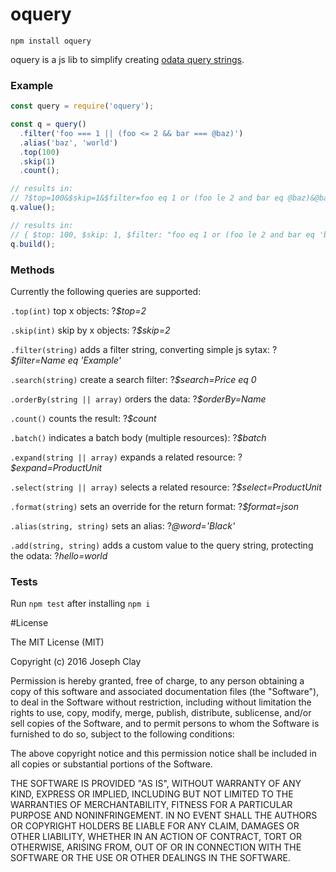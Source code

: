 # oquery

`npm install oquery`

oquery is a js lib to simplify creating [odata query strings][1].

[1]: http://docs.oasis-open.org/odata/odata/v4.0/odata-v4.0-part2-url-conventions.html

### Example

```js
const query = require('oquery');

const q = query()
  .filter('foo === 1 || (foo <= 2 && bar === @baz)')
  .alias('baz', 'world')
  .top(100)
  .skip(1)
  .count();

// results in:
// ?$top=100&$skip=1&$filter=foo eq 1 or (foo le 2 and bar eq @baz)&@baz='world'&$count
q.value();

// results in:
// { $top: 100, $skip: 1, $filter: "foo eq 1 or (foo le 2 and bar eq 'baz')", @baz: "world", $count: true }
q.build();
```

### Methods

Currently the following queries are supported:

`.top(int)`
top x objects: ?*$top=2*

`.skip(int)`
skip by x objects: ?*$skip=2*

`.filter(string)`
adds a filter string, converting simple js sytax: ?*$filter=Name eq 'Example'*

`.search(string)`
create a search filter: ?*$search=Price eq 0*

`.orderBy(string || array)`
orders the data: ?*$orderBy=Name*

`.count()`
counts the result: ?*$count*

`.batch()`
indicates a batch body (multiple resources): ?*$batch*

`.expand(string || array)`
expands a related resource: ?*$expand=ProductUnit*

`.select(string || array)`
selects a related resource: ?*$select=ProductUnit*

`.format(string)`
sets an override for the return format: ?*$format=json*

`.alias(string, string)`
sets an alias: ?*@word='Black'*

`.add(string, string)`
adds a custom value to the query string, protecting the odata: ?*hello=world*

### Tests

Run `npm test` after installing `npm i`

#License

The MIT License (MIT)

Copyright (c) 2016 Joseph Clay

Permission is hereby granted, free of charge, to any person obtaining a copy
of this software and associated documentation files (the "Software"), to deal
in the Software without restriction, including without limitation the rights
to use, copy, modify, merge, publish, distribute, sublicense, and/or sell
copies of the Software, and to permit persons to whom the Software is
furnished to do so, subject to the following conditions:

The above copyright notice and this permission notice shall be included in
all copies or substantial portions of the Software.

THE SOFTWARE IS PROVIDED "AS IS", WITHOUT WARRANTY OF ANY KIND, EXPRESS OR
IMPLIED, INCLUDING BUT NOT LIMITED TO THE WARRANTIES OF MERCHANTABILITY,
FITNESS FOR A PARTICULAR PURPOSE AND NONINFRINGEMENT.  IN NO EVENT SHALL THE
AUTHORS OR COPYRIGHT HOLDERS BE LIABLE FOR ANY CLAIM, DAMAGES OR OTHER
LIABILITY, WHETHER IN AN ACTION OF CONTRACT, TORT OR OTHERWISE, ARISING FROM,
OUT OF OR IN CONNECTION WITH THE SOFTWARE OR THE USE OR OTHER DEALINGS IN
THE SOFTWARE.
